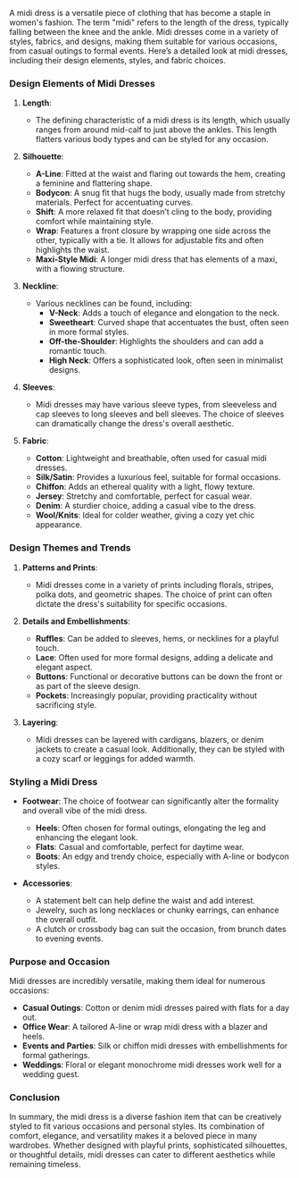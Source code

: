 A midi dress is a versatile piece of clothing that has become a staple in women's fashion. The term "midi" refers to the length of the dress, typically falling between the knee and the ankle. Midi dresses come in a variety of styles, fabrics, and designs, making them suitable for various occasions, from casual outings to formal events. Here’s a detailed look at midi dresses, including their design elements, styles, and fabric choices.

### Design Elements of Midi Dresses

1. **Length**: 
   - The defining characteristic of a midi dress is its length, which usually ranges from around mid-calf to just above the ankles. This length flatters various body types and can be styled for any occasion. 

2. **Silhouette**:
   - **A-Line**: Fitted at the waist and flaring out towards the hem, creating a feminine and flattering shape.
   - **Bodycon**: A snug fit that hugs the body, usually made from stretchy materials. Perfect for accentuating curves.
   - **Shift**: A more relaxed fit that doesn’t cling to the body, providing comfort while maintaining style.
   - **Wrap**: Features a front closure by wrapping one side across the other, typically with a tie. It allows for adjustable fits and often highlights the waist.
   - **Maxi-Style Midi**: A longer midi dress that has elements of a maxi, with a flowing structure.

3. **Neckline**:
   - Various necklines can be found, including:
     - **V-Neck**: Adds a touch of elegance and elongation to the neck.
     - **Sweetheart**: Curved shape that accentuates the bust, often seen in more formal styles.
     - **Off-the-Shoulder**: Highlights the shoulders and can add a romantic touch.
     - **High Neck**: Offers a sophisticated look, often seen in minimalist designs.

4. **Sleeves**: 
   - Midi dresses may have various sleeve types, from sleeveless and cap sleeves to long sleeves and bell sleeves. The choice of sleeves can dramatically change the dress's overall aesthetic.

5. **Fabric**: 
   - **Cotton**: Lightweight and breathable, often used for casual midi dresses.
   - **Silk/Satin**: Provides a luxurious feel, suitable for formal occasions.
   - **Chiffon**: Adds an ethereal quality with a light, flowy texture.
   - **Jersey**: Stretchy and comfortable, perfect for casual wear.
   - **Denim**: A sturdier choice, adding a casual vibe to the dress.
   - **Wool/Knits**: Ideal for colder weather, giving a cozy yet chic appearance.

### Design Themes and Trends

1. **Patterns and Prints**: 
   - Midi dresses come in a variety of prints including florals, stripes, polka dots, and geometric shapes. The choice of print can often dictate the dress's suitability for specific occasions. 

2. **Details and Embellishments**: 
   - **Ruffles**: Can be added to sleeves, hems, or necklines for a playful touch.
   - **Lace**: Often used for more formal designs, adding a delicate and elegant aspect.
   - **Buttons**: Functional or decorative buttons can be down the front or as part of the sleeve design.
   - **Pockets**: Increasingly popular, providing practicality without sacrificing style.
  
3. **Layering**: 
   - Midi dresses can be layered with cardigans, blazers, or denim jackets to create a casual look. Additionally, they can be styled with a cozy scarf or leggings for added warmth.

### Styling a Midi Dress

- **Footwear**: The choice of footwear can significantly alter the formality and overall vibe of the midi dress. 
  - **Heels**: Often chosen for formal outings, elongating the leg and enhancing the elegant look.
  - **Flats**: Casual and comfortable, perfect for daytime wear.
  - **Boots**: An edgy and trendy choice, especially with A-line or bodycon styles.
  
- **Accessories**: 
  - A statement belt can help define the waist and add interest. 
  - Jewelry, such as long necklaces or chunky earrings, can enhance the overall outfit.
  - A clutch or crossbody bag can suit the occasion, from brunch dates to evening events.

### Purpose and Occasion

Midi dresses are incredibly versatile, making them ideal for numerous occasions:
- **Casual Outings**: Cotton or denim midi dresses paired with flats for a day out.
- **Office Wear**: A tailored A-line or wrap midi dress with a blazer and heels.
- **Events and Parties**: Silk or chiffon midi dresses with embellishments for formal gatherings.
- **Weddings**: Floral or elegant monochrome midi dresses work well for a wedding guest.

### Conclusion

In summary, the midi dress is a diverse fashion item that can be creatively styled to fit various occasions and personal styles. Its combination of comfort, elegance, and versatility makes it a beloved piece in many wardrobes. Whether designed with playful prints, sophisticated silhouettes, or thoughtful details, midi dresses can cater to different aesthetics while remaining timeless.